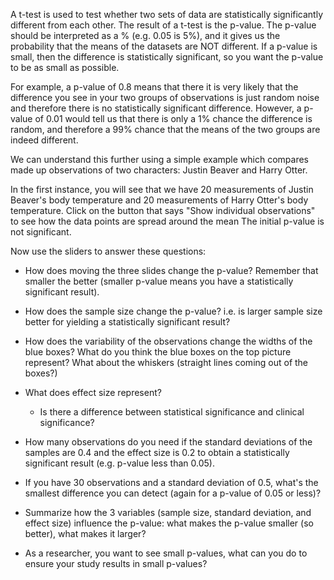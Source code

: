 A t-test is used to test whether two sets of data are statistically significantly different from each other. The result of a t-test is the p-value. The p-value should be interpreted as a % (e.g. 0.05 is 5%), and it gives us the probability that the means of the datasets are NOT different. If a p-value is small, then the difference is statistically significant, so you want the p-value to be as small as possible.

For example, a p-value of 0.8 means that there it is very likely that the difference you see in your two groups of observations is just random noise and therefore there is no statistically significant difference. However, a p-value of 0.01 would tell us that there is only a 1% chance the difference is random, and therefore a 99% chance that the means of the two groups are indeed different.

We can understand this further using a simple example which compares made up observations of two characters: Justin Beaver and Harry Otter.

In the first instance, you will see that we have 20 measurements of Justin Beaver's body temperature and 20 measurements of Harry Otter's body temperature. 
Click on the button that says "Show individual observations" to see how the data points are spread around the mean The initial p-value is not significant. 


Now use the sliders to answer these questions:
* How does moving the three slides change the p-value? Remember that smaller the better (smaller p-value means you have a statistically significant result).

*	How does the sample size change the p-value? i.e. is larger sample size better for yielding a statistically significant result?

*	How does the variability of the observations change the widths of the blue boxes? What do you think the blue boxes on the top picture represent? What about the whiskers (straight lines coming out of the boxes?)

*	What does effect size represent?
    * Is there a difference between statistical significance and clinical significance?

*	How many observations do you need if the standard deviations of the samples are 0.4 and the effect size is 0.2 to obtain a statistically significant result (e.g. p-value less than 0.05).

*	If you have 30 observations and a standard deviation of 0.5, what's the smallest difference you can detect (again for a p-value of 0.05 or less)?

* Summarize how the 3 variables (sample size, standard deviation, and effect size) influence the p-value: what makes the p-value smaller (so better), what makes it larger?

*	As a researcher, you want to see small p-values, what can you do to ensure your study results in small p-values?
